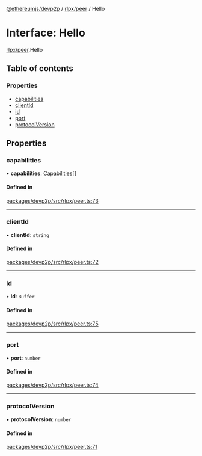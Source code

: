 [@ethereumjs/devp2p](../README.md) / [rlpx/peer](../modules/rlpx_peer.md) / Hello

# Interface: Hello

[rlpx/peer](../modules/rlpx_peer.md).Hello

## Table of contents

### Properties

- [capabilities](rlpx_peer.hello.md#capabilities)
- [clientId](rlpx_peer.hello.md#clientid)
- [id](rlpx_peer.hello.md#id)
- [port](rlpx_peer.hello.md#port)
- [protocolVersion](rlpx_peer.hello.md#protocolversion)

## Properties

### capabilities

• **capabilities**: [Capabilities](rlpx_peer.capabilities.md)[]

#### Defined in

[packages/devp2p/src/rlpx/peer.ts:73](https://github.com/ethereumjs/ethereumjs-monorepo/blob/master/packages/devp2p/src/rlpx/peer.ts#L73)

---

### clientId

• **clientId**: `string`

#### Defined in

[packages/devp2p/src/rlpx/peer.ts:72](https://github.com/ethereumjs/ethereumjs-monorepo/blob/master/packages/devp2p/src/rlpx/peer.ts#L72)

---

### id

• **id**: `Buffer`

#### Defined in

[packages/devp2p/src/rlpx/peer.ts:75](https://github.com/ethereumjs/ethereumjs-monorepo/blob/master/packages/devp2p/src/rlpx/peer.ts#L75)

---

### port

• **port**: `number`

#### Defined in

[packages/devp2p/src/rlpx/peer.ts:74](https://github.com/ethereumjs/ethereumjs-monorepo/blob/master/packages/devp2p/src/rlpx/peer.ts#L74)

---

### protocolVersion

• **protocolVersion**: `number`

#### Defined in

[packages/devp2p/src/rlpx/peer.ts:71](https://github.com/ethereumjs/ethereumjs-monorepo/blob/master/packages/devp2p/src/rlpx/peer.ts#L71)
